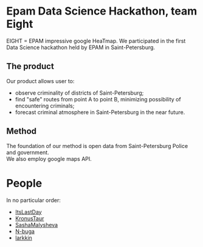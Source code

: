 # Epam Data Science Hackathon, team Eight

EIGHT = EPAM impressive google HeaTmap.
We participated in the first Data Science hackathon held by EPAM in Saint-Petersburg.

## The product
Our product allows user to:
- observe criminality of districts of Saint-Petersburg;
- find "safe" routes from point A to point B, minimizing possibility of encountering criminals;
- forecast criminal atmosphere in Saint-Petersburg in the near future.

## Method
The foundation of our method is open data from Saint-Petersburg Police and government.  
We also employ google maps API.

# People
In no particular order:
- [ItsLastDay](https://github.com/ItsLastDay)  
- [KronusTaur](https://github.com/KronusTaur)
- [SashaMalysheva](https://github.com/SashaMalysheva)
- [N-buga](https://github.com/N-buga)
- [larkkin](https://github.com/larkkin)
